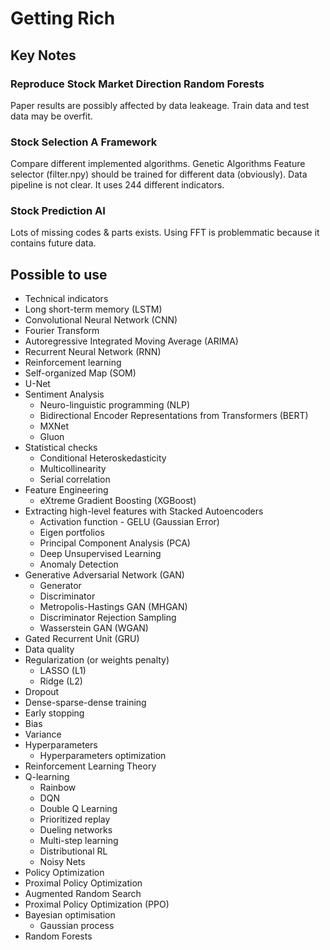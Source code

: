 # Getting Rich

## Key Notes

### Reproduce Stock Market Direction Random Forests

Paper results are possibly affected by data leakeage. Train data and test data may be overfit.

### Stock Selection A Framework

Compare different implemented algorithms. Genetic Algorithms Feature selector (filter.npy) should be trained for different data (obviously). Data pipeline is not clear. It uses 244 different indicators.

### Stock Prediction AI

Lots of missing codes & parts exists. Using FFT is problemmatic because it contains future data.

## Possible to use

- Technical indicators
- Long short-term memory (LSTM)
- Convolutional Neural Network (CNN)
- Fourier Transform
- Autoregressive Integrated Moving Average (ARIMA)
- Recurrent Neural Network (RNN)
- Reinforcement learning
- Self-organized Map (SOM)
- U-Net
- Sentiment Analysis
  - Neuro-linguistic programming (NLP)
  - Bidirectional Encoder Representations from Transformers (BERT)
  - MXNet
  - Gluon
- Statistical checks
  - Conditional Heteroskedasticity
  - Multicollinearity
  - Serial correlation
- Feature Engineering
  - eXtreme Gradient Boosting (XGBoost)
- Extracting high-level features with Stacked Autoencoders
  - Activation function - GELU (Gaussian Error)
  - Eigen portfolios
  - Principal Component Analysis (PCA)
  - Deep Unsupervised Learning
  - Anomaly Detection
- Generative Adversarial Network (GAN)
  - Generator
  - Discriminator
  - Metropolis-Hastings GAN (MHGAN)
  - Discriminator Rejection Sampling
  - Wasserstein GAN (WGAN)
- Gated Recurrent Unit (GRU)
- Data quality
- Regularization (or weights penalty)
  - LASSO (L1)
  - Ridge (L2)
- Dropout
- Dense-sparse-dense training
- Early stopping
- Bias
- Variance
- Hyperparameters
  - Hyperparameters optimization
- Reinforcement Learning Theory
- Q-learning
  - Rainbow
  - DQN
  - Double Q Learning
  - Prioritized replay
  - Dueling networks
  - Multi-step learning
  - Distributional RL
  - Noisy Nets
- Policy Optimization
- Proximal Policy Optimization
- Augmented Random Search
- Proximal Policy Optimization (PPO)
- Bayesian optimisation
  - Gaussian process
- Random Forests
